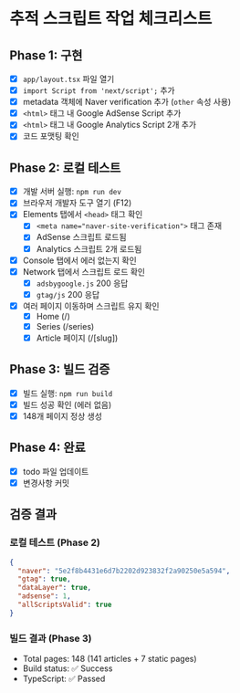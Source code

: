 # 추적 스크립트 작업 체크리스트

## Phase 1: 구현
- [x] `app/layout.tsx` 파일 열기
- [x] `import Script from 'next/script';` 추가
- [x] metadata 객체에 Naver verification 추가 (`other` 속성 사용)
- [x] `<html>` 태그 내 Google AdSense Script 추가
- [x] `<html>` 태그 내 Google Analytics Script 2개 추가
- [x] 코드 포맷팅 확인

## Phase 2: 로컬 테스트
- [x] 개발 서버 실행: `npm run dev`
- [x] 브라우저 개발자 도구 열기 (F12)
- [x] Elements 탭에서 `<head>` 태그 확인
  - [x] `<meta name="naver-site-verification">` 태그 존재
  - [x] AdSense 스크립트 로드됨
  - [x] Analytics 스크립트 2개 로드됨
- [x] Console 탭에서 에러 없는지 확인
- [x] Network 탭에서 스크립트 로드 확인
  - [x] `adsbygoogle.js` 200 응답
  - [x] `gtag/js` 200 응답
- [x] 여러 페이지 이동하며 스크립트 유지 확인
  - [x] Home (/)
  - [x] Series (/series)
  - [x] Article 페이지 (/[slug])

## Phase 3: 빌드 검증
- [x] 빌드 실행: `npm run build`
- [x] 빌드 성공 확인 (에러 없음)
- [x] 148개 페이지 정상 생성

## Phase 4: 완료
- [x] todo 파일 업데이트
- [x] 변경사항 커밋

## 검증 결과

### 로컬 테스트 (Phase 2)
```json
{
  "naver": "5e2f8b4431e6d7b2202d923832f2a90250e5a594",
  "gtag": true,
  "dataLayer": true,
  "adsense": 1,
  "allScriptsValid": true
}
```

### 빌드 결과 (Phase 3)
- Total pages: 148 (141 articles + 7 static pages)
- Build status: ✅ Success
- TypeScript: ✅ Passed
